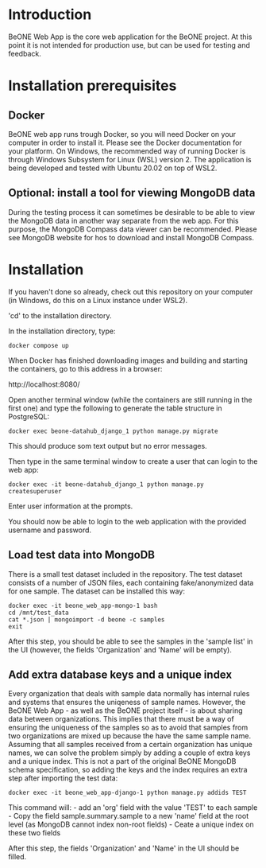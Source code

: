 # Introduction
BeONE Web App is the core web application for the BeONE project. At this point it is not intended for production use, but can be used for testing and feedback.

# Installation prerequisites

## Docker
BeONE web app runs trough Docker, so you will need Docker on your computer in order to install it. Please see the Docker documentation for your platform. On Windows, the recommended way of running Docker is through Windows Subsystem for Linux (WSL) version 2. The application is being developed and tested with Ubuntu 20.02 on top of WSL2.

## Optional: install a tool for viewing MongoDB data
During the testing process it can sometimes be desirable to be able to view the MongoDB data in another way separate from the web app. For this purpose, the MongoDB Compass data viewer can be recommended. Please see MongoDB website for hos to download and install MongoDB Compass.

# Installation
If you haven't done so already, check out this repository on your computer (in Windows, do this on a Linux instance under WSL2).

'cd' to the installation directory.

In the installation directory, type:

    docker compose up

When Docker has finished downloading images and building and starting the containers, go to this address in a browser:

http://localhost:8080/

Open another terminal window (while the containers are still running in the first one) and type the following to generate the table structure in PostgreSQL:

    docker exec beone-datahub_django_1 python manage.py migrate

This should produce som text output but no error messages.

Then type in the same terminal window to create a user that can login to the web app:

    docker exec -it beone-datahub_django_1 python manage.py createsuperuser

Enter user information at the prompts.

You should now be able to login to the web application with the provided username and password.

## Load test data into MongoDB
There is a small test dataset included in the repository. The test dataset consists of a number of JSON files, each containing fake/anonymized data for one sample. The dataset can be installed this way:

    docker exec -it beone_web_app-mongo-1 bash
    cd /mnt/test_data
    cat *.json | mongoimport -d beone -c samples
    exit

After this step, you should be able to see the samples in the 'sample list' in the UI (however, the fields 'Organization' and 'Name' will be empty).

## Add extra database keys and a unique index
Every organization that deals with sample data normally has internal rules and systems that ensures the uniqeness of sample names. However, the BeONE Web App - as well as the BeONE project itself - is about sharing data between organizations. This implies that there must be a way of ensuring the uniqueness of the samples so as to avoid that samples from two organizations are mixed up because the have the same sample name. Assuming that all samples received from a certain organization has unique names, we can solve the problem simply by adding a couple of extra keys and a unique index. This is not a part of the original BeONE MongoDB schema specification, so adding the keys and the index requires an extra step after importing the test data:

    docker exec -it beone_web_app-django-1 python manage.py addids TEST

This command will:
    - add an 'org' field with the value 'TEST' to each sample
    - Copy the field sample.summary.sample to a new 'name' field at the root level (as MongoDB cannot index non-root fields)
    - Ceate a unique index on these two fields

After this step, the fields 'Organization' and 'Name' in the UI should be filled.

